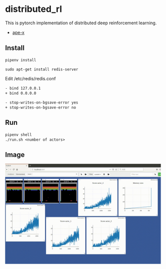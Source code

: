 # distributed_rl

This is pytorch implementation of distributed deep reinforcement learning.

* [ape-x](https://arxiv.org/abs/1803.00933)

## Install

```
pipenv install
```

```
sudo apt-get install redis-server
```

Edit /etc/redis/redis.conf

```
- bind 127.0.0.1
+ bind 0.0.0.0
```

```
- stop-writes-on-bgsave-error yes
+ stop-writes-on-bgsave-error no
```

## Run

```
pipenv shell
./run.sh <number of actors>
```

## Image

![image](images/image.gif)